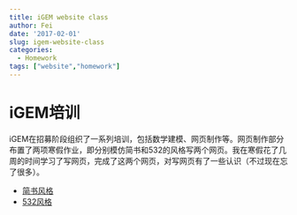 ```yaml
---
title: iGEM website class
author: Fei
date: '2017-02-01'
slug: igem-website-class
categories:
  - Homework
tags: ["website","homework"]
---
```


# iGEM培训

iGEM在招募阶段组织了一系列培训，包括数学建模、网页制作等。网页制作部分布置了两项寒假作业，即分别模仿简书和532的风格写两个网页。我在寒假花了几周的时间学习了写网页，完成了这两个网页，对写网页有了一些认识（不过现在忘了很多）。

* [简书风格](/html/JQueryBootstrap.html)
* [532风格](/html/532movie.html)